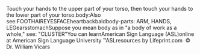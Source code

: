 Touch your hands to the upper part of your torso, then touch your hands to the
  lower part of your torso.body:Also see:FOOTHAIREYESFACEheartbackbaldbody-parts: ARM, HANDS, LEGearsstomachSuppose you mean body as in "a body of work as a whole," see: "CLUSTER"You can learnAmerican Sign Language (ASL)online at American Sign Language University ™ASLresources by Lifeprint.com  ©  Dr. William Vicars